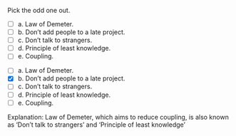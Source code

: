 <panel header=":lock::key: True or False?">
<question>

Pick the odd one out.

- [ ] a. Law of Demeter.
- [ ] b. Don’t add people to a late project.
- [ ] c. Don’t talk to strangers.
- [ ] d. Principle of least knowledge.
- [ ] e. Coupling.

<div slot="answer">

- [ ] a. Law of Demeter.
- [x] b. Don’t add people to a late project.
- [ ] c. Don’t talk to strangers.
- [ ] d. Principle of least knowledge.
- [ ] e. Coupling.

Explanation: Law of Demeter, which aims to reduce coupling, is also known as ‘Don’t talk to strangers’ and ‘Principle of least knowledge’

</div>
</question>
</panel>
